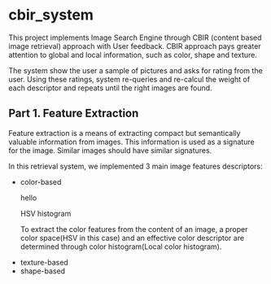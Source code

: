 # cbir_system


<p>This project implements Image Search Engine through CBIR (content based image retrieval) approach with User feedback.
CBIR approach pays greater attention to global and local information, such as color, shape and texture.</p>
<p>The system show the user a sample of pictures and asks for rating from the user. Using these ratings, system re-queries and re-calcul the weight of each descriptor and repeats until the right images are found.</p>
<h2>Part 1. Feature Extraction</h2>
<p>Feature extraction is a means of extracting compact but semantically valuable information from images. This information is used as a signature for the image. Similar images should have similar signatures.</p>

<p>In this retrieval system, we implemented 3 main image features descriptors:</p>
<ul>
  <li>color-based</li>
      <p>hello</p>
  <p>HSV histogram</p>
  <p>To extract the color features from the content of an image, a proper color space(HSV in this case) and an effective color descriptor are determined through color histogram(Local color histogram).
</p>
  <li>texture-based</li>
  <li>shape-based</li>
</ul>



